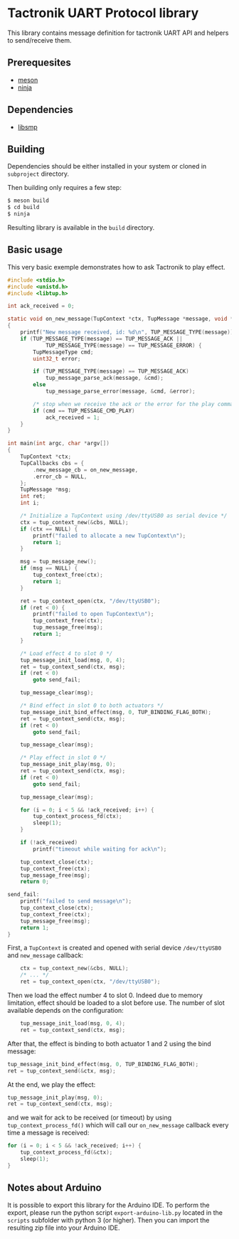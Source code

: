 # Tactronik UART Protocol library

This library contains message definition for tactronik UART API and helpers
to send/receive them.

## Prerequesites

* [meson](http://mesonbuild.com/)
* [ninja](https://ninja-build.org/)

## Dependencies

* [libsmp](https://github.com/ActronikaSAS/libsmp)

## Building

Dependencies should be either installed in your system or cloned in `subproject`
directory.

Then building only requires a few step:
```bash
$ meson build
$ cd build
$ ninja
```

Resulting library is available in the `build` directory.

## Basic usage

This very basic exemple demonstrates how to ask Tactronik to play effect.
```c
#include <stdio.h>
#include <unistd.h>
#include <libtup.h>

int ack_received = 0;

static void on_new_message(TupContext *ctx, TupMessage *message, void *userdata)
{
    printf("New message received, id: %d\n", TUP_MESSAGE_TYPE(message));
    if (TUP_MESSAGE_TYPE(message) == TUP_MESSAGE_ACK ||
            TUP_MESSAGE_TYPE(message) == TUP_MESSAGE_ERROR) {
        TupMessageType cmd;
        uint32_t error;

        if (TUP_MESSAGE_TYPE(message) == TUP_MESSAGE_ACK)
            tup_message_parse_ack(message, &cmd);
        else
            tup_message_parse_error(message, &cmd, &error);

        /* stop when we receive the ack or the error for the play command */
        if (cmd == TUP_MESSAGE_CMD_PLAY)
            ack_received = 1;
    }
}

int main(int argc, char *argv[])
{
    TupContext *ctx;
    TupCallbacks cbs = {
        .new_message_cb = on_new_message,
        .error_cb = NULL,
    };
    TupMessage *msg;
    int ret;
    int i;

    /* Initialize a TupContext using /dev/ttyUSB0 as serial device */
    ctx = tup_context_new(&cbs, NULL);
    if (ctx == NULL) {
        printf("failed to allocate a new TupContext\n");
        return 1;
    }

    msg = tup_message_new();
    if (msg == NULL) {
        tup_context_free(ctx);
        return 1;
    }

    ret = tup_context_open(ctx, "/dev/ttyUSB0");
    if (ret < 0) {
        printf("failed to open TupContext\n");
        tup_context_free(ctx);
        tup_message_free(msg);
        return 1;
    }

    /* Load effect 4 to slot 0 */
    tup_message_init_load(msg, 0, 4);
    ret = tup_context_send(ctx, msg);
    if (ret < 0)
        goto send_fail;

    tup_message_clear(msg);

    /* Bind effect in slot 0 to both actuators */
    tup_message_init_bind_effect(msg, 0, TUP_BINDING_FLAG_BOTH);
    ret = tup_context_send(ctx, msg);
    if (ret < 0)
        goto send_fail;

    tup_message_clear(msg);

    /* Play effect in slot 0 */
    tup_message_init_play(msg, 0);
    ret = tup_context_send(ctx, msg);
    if (ret < 0)
        goto send_fail;

    tup_message_clear(msg);

    for (i = 0; i < 5 && !ack_received; i++) {
        tup_context_process_fd(ctx);
        sleep(1);
    }

    if (!ack_received)
        printf("timeout while waiting for ack\n");

    tup_context_close(ctx);
    tup_context_free(ctx);
    tup_message_free(msg);
    return 0;

send_fail:
    printf("failed to send message\n");
    tup_context_close(ctx);
    tup_context_free(ctx);
    tup_message_free(msg);
    return 1;
}
```

First, a `TupContext` is created and opened with serial device `/dev/ttyUSB0`
and `new_message` callback:
```c
    ctx = tup_context_new(&cbs, NULL);
    /* ... */
    ret = tup_context_open(ctx, "/dev/ttyUSB0");
```

Then we load the effect number 4 to slot 0. Indeed due to memory limitation,
effect should be loaded to a slot before use. The number of slot available
depends on the configuration:
```c
    tup_message_init_load(msg, 0, 4);
    ret = tup_context_send(ctx, msg);
```

After that, the effect is binding to both actuator 1 and 2 using the bind
message:
```c
tup_message_init_bind_effect(msg, 0, TUP_BINDING_FLAG_BOTH);
ret = tup_context_send(&ctx, msg);
```

At the end, we play the effect:
```c
tup_message_init_play(msg, 0);
ret = tup_context_send(ctx, msg);
```

and we wait for ack to be received (or timeout) by using
`tup_context_process_fd()` which will call our `on_new_message` callback every
time a message is received:
```c
for (i = 0; i < 5 && !ack_received; i++) {
    tup_context_process_fd(&ctx);
    sleep(1);
}
```

## Notes about Arduino

It is possible to export this library for the Arduino IDE. To perform the
export, please run the python script `export-arduino-lib.py` located in the
`scripts` subfolder with python 3 (or higher). Then you can import the resulting
zip file into your Arduino IDE.
